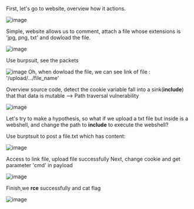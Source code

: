 First, let's go to website, overview how it actions.

![image](https://github.com/user-attachments/assets/08a82f25-04ab-4834-875e-9d8312c0cbca)

Simple, website allows us to comment, attach a file whose extensions is 'jpg, png, txt' and dowload the file.

![image](https://github.com/user-attachments/assets/011b92fb-125d-4c20-a281-de73f34da5ac)

Use burpsuit, see the packets

![image](https://github.com/user-attachments/assets/11c65888-d7c6-47e0-b573-ef4c7eccef20)
Oh, when dowload the file, we can see link of file : '/upload/.../file_name'

Overview source code, detect the cookie variable fall into a sink(**include**) that that data is mutable --> Path traversal vulnerability

![image](https://github.com/user-attachments/assets/fbbcdfff-4d66-46c8-9013-b7f1d82142cf)

Let's try to make a hypothesis, so what if we upload a txt file but inside is a webshell, and change the path to **include** to execute the webshell?

Use burptsuit to post a file.txt which has content:

![image](https://github.com/user-attachments/assets/ef5306b5-c543-462a-971a-78f0a5578977)

Access to link file, upload file successfully
Next, change cookie and get parameter 'cmd' in payload

![image](https://github.com/user-attachments/assets/6475ebf6-af57-4ace-b296-810d051d97c6)

Finish,we **rce** successfully and cat flag

![image](https://github.com/user-attachments/assets/0f58bfda-c747-443b-a855-dee97963ebf0)
